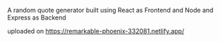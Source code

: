 A random quote generator built using React as Frontend and Node and Express as Backend


uploaded on https://remarkable-phoenix-332081.netlify.app/
